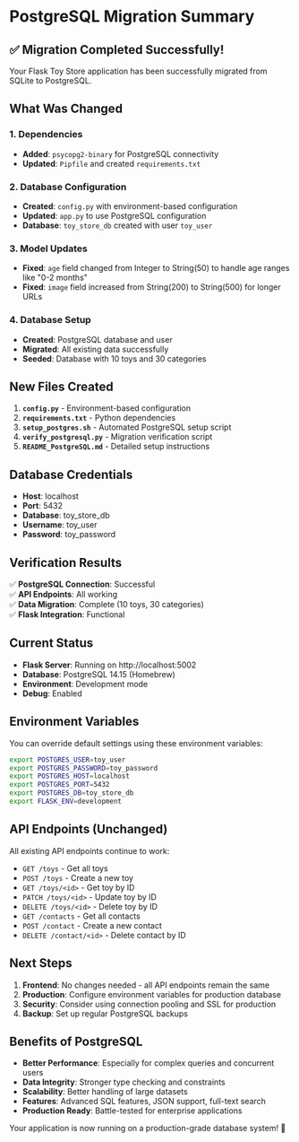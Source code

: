 # PostgreSQL Migration Summary

## ✅ Migration Completed Successfully!

Your Flask Toy Store application has been successfully migrated from SQLite to PostgreSQL.

## What Was Changed

### 1. Dependencies
- **Added**: `psycopg2-binary` for PostgreSQL connectivity
- **Updated**: `Pipfile` and created `requirements.txt`

### 2. Database Configuration
- **Created**: `config.py` with environment-based configuration
- **Updated**: `app.py` to use PostgreSQL configuration
- **Database**: `toy_store_db` created with user `toy_user`

### 3. Model Updates
- **Fixed**: `age` field changed from Integer to String(50) to handle age ranges like "0-2 months"
- **Fixed**: `image` field increased from String(200) to String(500) for longer URLs

### 4. Database Setup
- **Created**: PostgreSQL database and user
- **Migrated**: All existing data successfully
- **Seeded**: Database with 10 toys and 30 categories

## New Files Created

1. **`config.py`** - Environment-based configuration
2. **`requirements.txt`** - Python dependencies
3. **`setup_postgres.sh`** - Automated PostgreSQL setup script
4. **`verify_postgresql.py`** - Migration verification script
5. **`README_PostgreSQL.md`** - Detailed setup instructions

## Database Credentials

- **Host**: localhost
- **Port**: 5432
- **Database**: toy_store_db
- **Username**: toy_user
- **Password**: toy_password

## Verification Results

✅ **PostgreSQL Connection**: Successful  
✅ **API Endpoints**: All working  
✅ **Data Migration**: Complete (10 toys, 30 categories)  
✅ **Flask Integration**: Functional  

## Current Status

- **Flask Server**: Running on http://localhost:5002
- **Database**: PostgreSQL 14.15 (Homebrew)
- **Environment**: Development mode
- **Debug**: Enabled

## Environment Variables

You can override default settings using these environment variables:

```bash
export POSTGRES_USER=toy_user
export POSTGRES_PASSWORD=toy_password
export POSTGRES_HOST=localhost
export POSTGRES_PORT=5432
export POSTGRES_DB=toy_store_db
export FLASK_ENV=development
```

## API Endpoints (Unchanged)

All existing API endpoints continue to work:

- `GET /toys` - Get all toys
- `POST /toys` - Create a new toy
- `GET /toys/<id>` - Get toy by ID
- `PATCH /toys/<id>` - Update toy by ID
- `DELETE /toys/<id>` - Delete toy by ID
- `GET /contacts` - Get all contacts
- `POST /contact` - Create a new contact
- `DELETE /contact/<id>` - Delete contact by ID

## Next Steps

1. **Frontend**: No changes needed - all API endpoints remain the same
2. **Production**: Configure environment variables for production database
3. **Security**: Consider using connection pooling and SSL for production
4. **Backup**: Set up regular PostgreSQL backups

## Benefits of PostgreSQL

- **Better Performance**: Especially for complex queries and concurrent users
- **Data Integrity**: Stronger type checking and constraints
- **Scalability**: Better handling of large datasets
- **Features**: Advanced SQL features, JSON support, full-text search
- **Production Ready**: Battle-tested for enterprise applications

Your application is now running on a production-grade database system! 🎉
